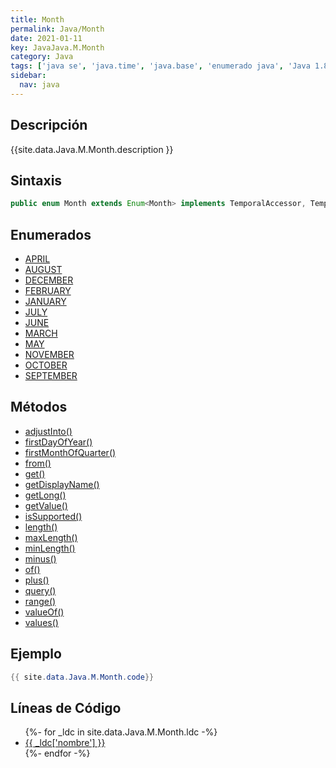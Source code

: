 ```yaml
---
title: Month
permalink: Java/Month
date: 2021-01-11
key: JavaJava.M.Month
category: Java
tags: ['java se', 'java.time', 'java.base', 'enumerado java', 'Java 1.8']
sidebar: 
  nav: java
---
```


## Descripción
{{site.data.Java.M.Month.description }}

## Sintaxis
~~~java
public enum Month extends Enum<Month> implements TemporalAccessor, TemporalAdjuster
~~~

## Enumerados
* [APRIL](/Java/Month/APRIL)
* [AUGUST](/Java/Month/AUGUST)
* [DECEMBER](/Java/Month/DECEMBER)
* [FEBRUARY](/Java/Month/FEBRUARY)
* [JANUARY](/Java/Month/JANUARY)
* [JULY](/Java/Month/JULY)
* [JUNE](/Java/Month/JUNE)
* [MARCH](/Java/Month/MARCH)
* [MAY](/Java/Month/MAY)
* [NOVEMBER](/Java/Month/NOVEMBER)
* [OCTOBER](/Java/Month/OCTOBER)
* [SEPTEMBER](/Java/Month/SEPTEMBER)

## Métodos
* [adjustInto()](/Java/Month/adjustInto)
* [firstDayOfYear()](/Java/Month/firstDayOfYear)
* [firstMonthOfQuarter()](/Java/Month/firstMonthOfQuarter)
* [from()](/Java/Month/from)
* [get()](/Java/Month/get)
* [getDisplayName()](/Java/Month/getDisplayName)
* [getLong()](/Java/Month/getLong)
* [getValue()](/Java/Month/getValue)
* [isSupported()](/Java/Month/isSupported)
* [length()](/Java/Month/length)
* [maxLength()](/Java/Month/maxLength)
* [minLength()](/Java/Month/minLength)
* [minus()](/Java/Month/minus)
* [of()](/Java/Month/of)
* [plus()](/Java/Month/plus)
* [query()](/Java/Month/query)
* [range()](/Java/Month/range)
* [valueOf()](/Java/Month/valueOf)
* [values()](/Java/Month/values)

## Ejemplo
~~~java
{{ site.data.Java.M.Month.code}}
~~~

## Líneas de Código
<ul>
{%- for _ldc in site.data.Java.M.Month.ldc -%}
   <li>
       <a href="{{_ldc['url'] }}">{{ _ldc['nombre'] }}</a>
   </li>
{%- endfor -%}
</ul>
